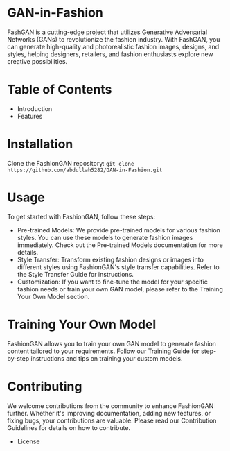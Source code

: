 # GAN-in-Fashion
FashGAN  is a cutting-edge project that utilizes Generative Adversarial Networks (GANs) to revolutionize the fashion industry. With FashGAN, you can generate high-quality and photorealistic fashion images, designs, and styles, helping designers, retailers, and fashion enthusiasts explore new creative possibilities.
# Table of Contents
* Introduction
* Features
# Installation
Clone the FashionGAN repository:
``` git clone https://github.com/abdullah5282/GAN-in-Fashion.git ```
# Usage
To get started with FashionGAN, follow these steps:
* Pre-trained Models: We provide pre-trained models for various fashion styles. You can use these models to generate fashion images immediately. Check out the Pre-trained Models documentation for more details.
* Style Transfer: Transform existing fashion designs or images into different styles using FashionGAN's style transfer capabilities. Refer to the Style Transfer Guide for instructions.
* Customization: If you want to fine-tune the model for your specific fashion needs or train your own GAN model, please refer to the Training Your Own Model section.

# Training Your Own Model
FashionGAN allows you to train your own GAN model to generate fashion content tailored to your requirements. Follow our Training Guide for step-by-step instructions and tips on training your custom models.
# Contributing
We welcome contributions from the community to enhance FashionGAN further. Whether it's improving documentation, adding new features, or fixing bugs, your contributions are valuable. Please read our Contribution Guidelines for details on how to contribute.
* License
